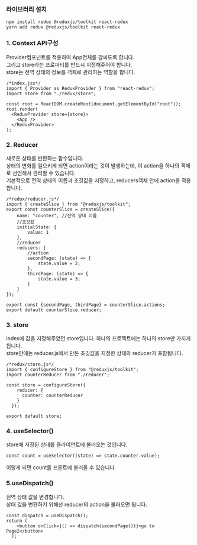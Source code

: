 ### 라이브러리 설치
    npm install redux @reduxjs/toolkit react-redux
    yarn add redux @reduxjs/toolkit react-redux
### 1. Context API구성
Provider컴포넌트를 적용하여 App전체를 감싸도록 합니다. </br>
그리고 store라는 프로퍼티를 반드시 지정해주어야 합니다. </br>
store는 전역 상태의 정보를 객체로 관리하는 역할을 합니다.

    /*index.jsx*/
    import { Provider as ReduxProvider } from "react-redux";
    import store from "./redux/store";

    const root = ReactDOM.createRoot(document.getElementById("root"));
    root.render(
      <ReduxProvider store={store}>
        <App />
      </ReduxProvider> 
    );
### 2. Reducer
새로운 상태를 반환하는 함수입니다. <br/>
상태의 변화를 일으키게 되면 action이라는 것이 발생하는데, 이 action을 하나의 객체로 선언해서 관리할 수 있습니다. <br/>
기본적으로 전역 상태의 이름과 초깃값을 지정하고, reducers객체 안에 action을 적용합니다.

    /*redux/reducer.js*/
    import { createSlice } from "@reduxjs/toolkit";
    export const counterSlice = createSlice({
        name: "counter", //전역 상태 이름
        //초깃값
        initialState: {
            value: 1
        },
        //reducer
        reducers: {
            //action
            secondPage: (state) => {
                state.value = 2;
            },
            thirdPage: (state) => {
                state.value = 3;
            }
        }
    });

    export const {secondPage, thirdPage} = counterSlice.actions;
    export default counterSlice.reducer;
### 3. store
index에 값을 지정해주었던 store입니다. 하나의 프로젝트에는 하나의 store만 가지게 됩니다. <br/>
store안에는 reducer.js에서 만든 초깃값을 지정한 상태와 reducer가 포함됩니다.

    /*redux/store.js*/
    import { configureStore } from "@reduxjs/toolkit";
    import counterReducer from "./reducer";

    const store = configureStore({
        reducer: {
          counter: counterReducer
        }
      });

    export default store;
### 4. useSelector()
store에 저장된 상태를 클라이언트에 불러오는 것입니다.

    const count = useSelector((state) => state.counter.value);
이렇게 되면 count를 프론트에 불러올 수 있습니다.
### 5.useDispatch()
전역 상태 값을 변경합니다.  <br/>
상태 값을 변환하기 위해선 reducer의 action을 불러오면 됩니다.

    const dispatch = useDispatch();
    return (
        <button onClick={() => dispatch(secondPage())}>go to Page2</button>
      );
